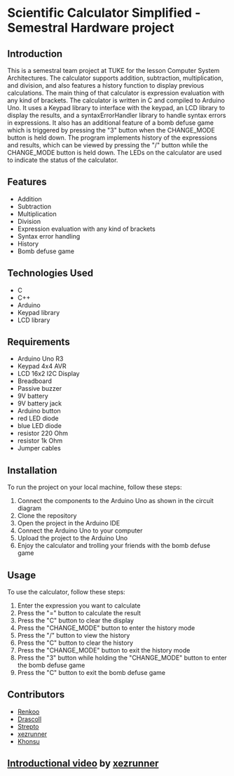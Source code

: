 # **Scientific Calculator Simplified - Semestral Hardware project**

## Introduction
This is a semestral team project at TUKE for the lesson Computer System Architectures. The calculator supports addition, subtraction, multiplication, and division, and also features a history function to display previous calculations. The main thing of that calculator is expression evaluation with any kind of brackets. The calculator is written in C and compiled to Arduino Uno. It uses a Keypad library to interface with the keypad, an LCD library to display the results, and a syntaxErrorHandler library to handle syntax errors in expressions. It also has an additional feature of a bomb defuse game which is triggered by pressing the "3" button when the CHANGE_MODE button is held down. The program implements history of the expressions and results, which can be viewed by pressing the "/" button while the CHANGE_MODE button is held down. The LEDs on the calculator are used to indicate the status of the calculator.

## Features
- Addition
- Subtraction
- Multiplication
- Division
- Expression evaluation with any kind of brackets
- Syntax error handling
- History
- Bomb defuse game

## Technologies Used
- C
- C++
- Arduino
- Keypad library
- LCD library

## Requirements
- Arduino Uno R3
- Keypad 4x4 AVR
- LCD 16x2 I2C Display
- Breadboard
- Passive buzzer
- 9V battery
- 9V battery jack
- Arduino button
- red LED diode
- blue LED diode
- resistor 220 Ohm
- resistor 1k Ohm
- Jumper cables

## Installation
To run the project on your local machine, follow these steps:
1. Connect the components to the Arduino Uno as shown in the circuit diagram
2. Clone the repository
3. Open the project in the Arduino IDE
4. Connect the Arduino Uno to your computer
5. Upload the project to the Arduino Uno
6. Enjoy the calculator and trolling your friends with the bomb defuse game

## Usage
To use the calculator, follow these steps:
1. Enter the expression you want to calculate
2. Press the "=" button to calculate the result
3. Press the "C" button to clear the display
4. Press the "CHANGE_MODE" button to enter the history mode
5. Press the "/" button to view the history
6. Press the "C" button to clear the history
7. Press the "CHANGE_MODE" button to exit the history mode
8. Press the "3" button while holding the "CHANGE_MODE" button to enter the bomb defuse game
9. Press the "C" button to exit the bomb defuse game

## Contributors
- [Renkoo](https://github.com/Renkooo)
- [Drascoll](https://github.com/SebastianOndrus)
- [Strepto](https://github.com/StreptoBordos)
- [xezrunner](https://github.com/xezrunner)
- [Khonsu](https://github.com/yfm-po)

## [Introductional video](https://www.youtube.com/watch?v=sny6hM6Z9BU&list=LL&index=7) by [xezrunner](https://github.com/xezrunner)
